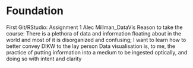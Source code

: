 # Foundation
First Git/RStudio: Assignment 1
Alec Millman_DataVis
Reason to take the course:
There is a plethora of data and information floating about in the world and most of it is disorganized and confusing; I want to learn how to better convey DIKW to the lay person
Data visualisation is, to me, the practice of putting information into a medium to be ingested optically, and doing so with intent and clarity